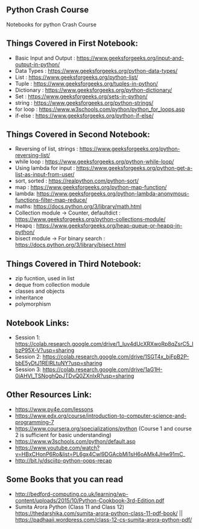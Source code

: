 ## Python Crash Course

Notebooks for python Crash Course

## Things Covered in First Notebook:

- Basic Input and Output : https://www.geeksforgeeks.org/input-and-output-in-python/
- Data Types : https://www.geeksforgeeks.org/python-data-types/
- List : https://www.geeksforgeeks.org/python-list/
- Tuple : https://www.geeksforgeeks.org/tuples-in-python/
- Dictionary : https://www.geeksforgeeks.org/python-dictionary/
- Set : https://www.geeksforgeeks.org/sets-in-python/
- string : https://www.geeksforgeeks.org/python-strings/ 
- for loop : https://www.w3schools.com/python/python_for_loops.asp
- if-else : https://www.geeksforgeeks.org/python-if-else/

## Things Covered in Second Notebook:

- Reversing of list, strings : https://www.geeksforgeeks.org/python-reversing-list/
- while loop : https://www.geeksforgeeks.org/python-while-loop/
- Using lambda for input : https://www.geeksforgeeks.org/python-get-a-list-as-input-from-user/
- sort, sorted : https://realpython.com/python-sort/
- map : https://www.geeksforgeeks.org/python-map-function/
- lambda: https://www.geeksforgeeks.org/python-lambda-anonymous-functions-filter-map-reduce/
- maths: https://docs.python.org/3/library/math.html 
- Collection module -> Counter, defaultdict : https://www.geeksforgeeks.org/python-collections-module/
- Heapq : https://www.geeksforgeeks.org/heap-queue-or-heapq-in-python/
- bisect module -> For binary search : https://docs.python.org/3/library/bisect.html

## Things Covered in Third Notebook:

- zip fucntion, used in list
- deque from collection module
- classes and objects
- inheritance
- polymorphism

## Notebook Links:
* Session 1: https://colab.research.google.com/drive/1_Iuv4dUcXRXwoRp8qZsrC5_IbzP95X-V?usp=sharing
* Session 2: https://colab.research.google.com/drive/1SGT4x_bjFpB2P-bbE5yDtJ1RElRLtuNY?usp=sharing
* Session 3: https://colab.research.google.com/drive/1aG1H-0iAHVl_TSNoghQpJTDvQ0ZXnlxR?usp=sharing

## Other Resources Link:
* https://www.py4e.com/lessons
* https://www.edx.org/course/introduction-to-computer-science-and-programming-7
* https://www.coursera.org/specializations/python (Course 1 and course 2 is sufficient for basic understanding)
* https://www.w3schools.com/python/default.asp
* https://www.youtube.com/watch?v=HBxCHonP6Ro&list=PL6gx4Cwl9DGAcbMi1sH6oAMk4JHw91mC_
* http://bit.ly/dsciitp-python-oops-recap 


## Some Books that you can read
* http://bedford-computing.co.uk/learning/wp-content/uploads/2015/10/Python-Cookbook-3rd-Edition.pdf
* Sumita Arora Python (Class 11 and Class 12) https://thedarshika.com/sumita-arora-python-class-11-pdf-book/ || https://padhaaii.wordpress.com/class-12-cs-sumita-arora-python-pdf/
